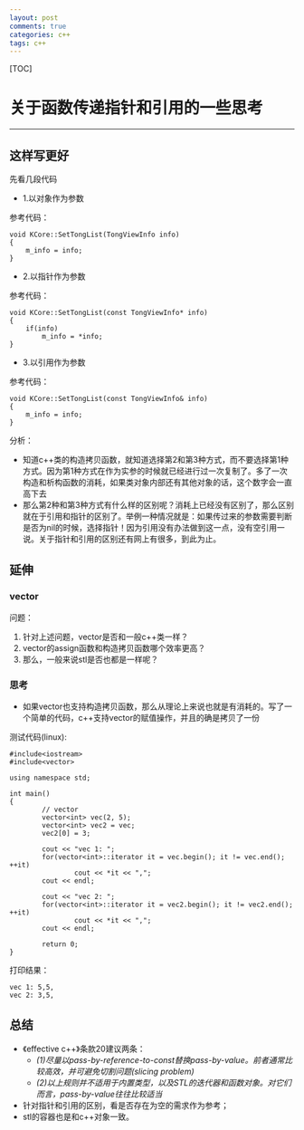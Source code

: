 ```yaml
---
layout: post
comments: true
categories: c++
tags: c++
---
```

[TOC]

# **关于函数传递指针和引用的一些思考**





---

## 这样写更好

先看几段代码

* 1.以对象作为参数

参考代码：

	void KCore::SetTongList(TongViewInfo info)
	{
		m_info = info;
	}

* 2.以指针作为参数

参考代码：

	void KCore::SetTongList(const TongViewInfo* info)
	{
		if(info)
			m_info = *info;
	}

* 3.以引用作为参数

参考代码：

    void KCore::SetTongList(const TongViewInfo& info)
    {
    	m_info = info;
    }

分析：

* 知道c++类的构造拷贝函数，就知道选择第2和第3种方式，而不要选择第1种方式。因为第1种方式在作为实参的时候就已经进行过一次复制了。多了一次构造和析构函数的消耗，如果类对象内部还有其他对象的话，这个数字会一直高下去
* 那么第2种和第3种方式有什么样的区别呢？消耗上已经没有区别了，那么区别就在于引用和指针的区别了。举例一种情况就是：如果传过来的参数需要判断是否为nil的时候，选择指针！因为引用没有办法做到这一点，没有空引用一说。关于指针和引用的区别还有网上有很多，到此为止。

## 延伸

### vector

问题：

1. 针对上述问题，vector是否和一般c++类一样？
2. vector的assign函数和构造拷贝函数哪个效率更高？
3. 那么，一般来说stl是否也都是一样呢？

### 思考

* 如果vector也支持构造拷贝函数，那么从理论上来说也就是有消耗的。写了一个简单的代码，c++支持vector的赋值操作，并且的确是拷贝了一份

测试代码(linux):

	#include<iostream>
	#include<vector>

	using namespace std;

	int main()
	{
        	// vector
        	vector<int> vec(2, 5);
        	vector<int> vec2 = vec;
        	vec2[0] = 3;

        	cout << "vec 1: ";
        	for(vector<int>::iterator it = vec.begin(); it != vec.end(); ++it)
               		cout << *it << ",";
        	cout << endl;

        	cout << "vec 2: ";
        	for(vector<int>::iterator it = vec2.begin(); it != vec2.end(); ++it)
               		cout << *it << ",";
       	 	cout << endl;

        	return 0;
	}

打印结果：

	vec 1: 5,5,
	vec 2: 3,5,

## 总结

+ 《effective c++》条款20建议两条：
  - *(1)尽量以pass-by-reference-to-const替换pass-by-value。前者通常比较高效，并可避免切割问题(slicing problem)*
  - *(2)以上规则并不适用于内置类型，以及STL的迭代器和函数对象。对它们而言，pass-by-value往往比较适当*
+ 针对指针和引用的区别，看是否存在为空的需求作为参考；
+ stl的容器也是和c++对象一致。